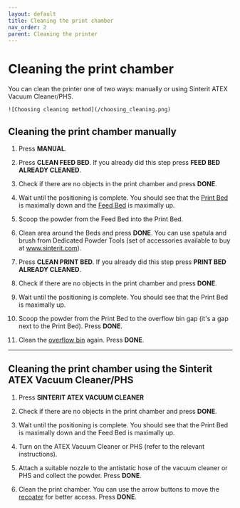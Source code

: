 ```yaml
---
layout: default
title: Cleaning the print chamber
nav_order: 2
parent: Cleaning the printer
---
```

<h1> Cleaning the print chamber</h1>

You can clean the printer one of two ways: manually or using Sinterit ATEX Vacuum Cleaner/PHS.

    ![Choosing cleaning method](/choosing_cleaning.png)

<h2> Cleaning the print chamber manually </h2>

1. Press **MANUAL**.

2. Press **CLEAN FEED BED**. If you already did this step press **FEED BED ALREADY CLEANED**. 

3. Check if there are no objects in the print chamber and press **DONE**.

4. Wait until the positioning is complete. You should see that the <a href="glossary">Print Bed</a> is maximally down and the <a href="glossary">Feed Bed</a> is maximally up.

5. Scoop the powder from the Feed Bed into the Print Bed. 

6. Clean area around the Beds and press **DONE**. You can use spatula and brush from Dedicated Powder Tools (set of accessories available to buy at www.sinterit.com).

7. Press **CLEAN PRINT BED**. If you already did this step press **PRINT BED ALREADY CLEANED**.

8. Check if there are no objects in the print chamber and press **DONE**.

9. Wait until the positioning is complete. You should see that the Print Bed is maximally up.

10. Scoop the powder from the Print Bed to the overflow bin gap (it's a gap next to the Print Bed). Press **DONE**.

11. Clean the <a href="glossary">overflow bin</a> again. Press **DONE**.


___

<h2> Cleaning the print chamber using the Sinterit ATEX Vacuum Cleaner/PHS </h2>

1. Press **SINTERIT ATEX VACUUM CLEANER** 

2. Check if there are no objects in the print chamber and press **DONE**.

3. Wait until the positioning is complete. You should see that the Print Bed is maximally down and the Feed Bed is maximally up.

4. Turn on the ATEX Vacuum Cleaner or PHS (refer to the relevant instructions).

5. Attach a suitable nozzle to the antistatic hose of the vacuum cleaner or PHS and collect the powder. Press **DONE**.

6. Clean the print chamber. You can use the arrow buttons to move the <a href="glossary">recoater</a> for better access. Press **DONE**.
